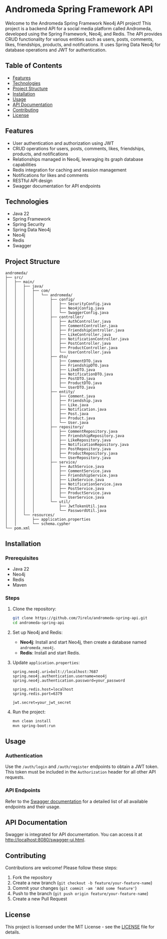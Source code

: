 # Andromeda Spring Framework API

Welcome to the Andromeda Spring Framework Neo4j API project! This project is a backend API for a social media platform called Andromeda, developed using the Spring Framework, Neo4j, and Redis. The API provides CRUD functionality for various entities such as users, posts, comments, likes, friendships, products, and notifications. It uses Spring Data Neo4j for database operations and JWT for authentication.

## Table of Contents

- [Features](#features)
- [Technologies](#technologies)
- [Project Structure](#project-structure)
- [Installation](#installation)
- [Usage](#usage)
- [API Documentation](#api-documentation)
- [Contributing](#contributing)
- [License](#license)

## Features

- User authentication and authorization using JWT
- CRUD operations for users, posts, comments, likes, friendships, products, and notifications
- Relationships managed in Neo4j, leveraging its graph database capabilities
- Redis integration for caching and session management
- Notifications for likes and comments
- RESTful API design
- Swagger documentation for API endpoints

## Technologies

- Java 22
- Spring Framework
- Spring Security
- Spring Data Neo4j
- Neo4j
- Redis
- Swagger

## Project Structure

```
andromeda/
├── src/
│   ├── main/
│   │   ├── java/
│   │   │   ├── com/
│   │   │   │   └── andromeda/
│   │   │   │       ├── config/
│   │   │   │       │   ├── SecurityConfig.java
│   │   │   │       │   ├── Neo4jConfig.java
│   │   │   │       │   └── SwaggerConfig.java
│   │   │   │       ├── controller/
│   │   │   │       │   ├── AuthController.java
│   │   │   │       │   ├── CommentController.java
│   │   │   │       │   ├── FriendshipController.java
│   │   │   │       │   ├── LikeController.java
│   │   │   │       │   ├── NotificationController.java
│   │   │   │       │   ├── PostController.java
│   │   │   │       │   ├── ProductController.java
│   │   │   │       │   └── UserController.java
│   │   │   │       ├── dto/
│   │   │   │       │   ├── CommentDTO.java
│   │   │   │       │   ├── FriendshipDTO.java
│   │   │   │       │   ├── LikeDTO.java
│   │   │   │       │   ├── NotificationDTO.java
│   │   │   │       │   ├── PostDTO.java
│   │   │   │       │   ├── ProductDTO.java
│   │   │   │       │   └── UserDTO.java
│   │   │   │       ├── entity/
│   │   │   │       │   ├── Comment.java
│   │   │   │       │   ├── Friendship.java
│   │   │   │       │   ├── Like.java
│   │   │   │       │   ├── Notification.java
│   │   │   │       │   ├── Post.java
│   │   │   │       │   ├── Product.java
│   │   │   │       │   └── User.java
│   │   │   │       ├── repository/
│   │   │   │       │   ├── CommentRepository.java
│   │   │   │       │   ├── FriendshipRepository.java
│   │   │   │       │   ├── LikeRepository.java
│   │   │   │       │   ├── NotificationRepository.java
│   │   │   │       │   ├── PostRepository.java
│   │   │   │       │   ├── ProductRepository.java
│   │   │   │       │   └── UserRepository.java
│   │   │   │       ├── service/
│   │   │   │       │   ├── AuthService.java
│   │   │   │       │   ├── CommentService.java
│   │   │   │       │   ├── FriendshipService.java
│   │   │   │       │   ├── LikeService.java
│   │   │   │       │   ├── NotificationService.java
│   │   │   │       │   ├── PostService.java
│   │   │   │       │   ├── ProductService.java
│   │   │   │       │   └── UserService.java
│   │   │   │       └── util/
│   │   │   │           ├── JwtTokenUtil.java
│   │   │   │           └── PasswordUtil.java
│   │   └── resources/
│   │       ├── application.properties
│   │       └── schema.cypher
└── pom.xml
```

## Installation

### Prerequisites

- Java 22
- Neo4j
- Redis
- Maven

### Steps

1. Clone the repository:

   ```bash
   git clone https://github.com/7irelo/andromeda-spring-api.git
   cd andromeda-spring-api
   ```

2. Set up Neo4j and Redis:

   - **Neo4j**: Install and start Neo4j, then create a database named `andromeda_neo4j`.
   - **Redis**: Install and start Redis.

3. Update `application.properties`:

   ```properties
   spring.neo4j.uri=bolt://localhost:7687
   spring.neo4j.authentication.username=neo4j
   spring.neo4j.authentication.password=your_password

   spring.redis.host=localhost
   spring.redis.port=6379

   jwt.secret=your_jwt_secret
   ```

4. Run the project:

   ```bash
   mvn clean install
   mvn spring-boot:run
   ```

## Usage

### Authentication

Use the `/auth/login` and `/auth/register` endpoints to obtain a JWT token. This token must be included in the `Authorization` header for all other API requests.

### API Endpoints

Refer to the [Swagger documentation](http://localhost:8080/swagger-ui.html) for a detailed list of all available endpoints and their usage.

## API Documentation

Swagger is integrated for API documentation. You can access it at [http://localhost:8080/swagger-ui.html](http://localhost:8080/swagger-ui.html).

## Contributing

Contributions are welcome! Please follow these steps:

1. Fork the repository
2. Create a new branch (`git checkout -b feature/your-feature-name`)
3. Commit your changes (`git commit -am 'Add some feature'`)
4. Push to the branch (`git push origin feature/your-feature-name`)
5. Create a new Pull Request

## License

This project is licensed under the MIT License - see the [LICENSE](LICENSE) file for details.
